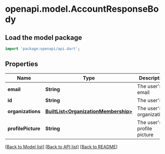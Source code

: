 # openapi.model.AccountResponseBody

## Load the model package
```dart
import 'package:openapi/api.dart';
```

## Properties
Name | Type | Description | Notes
------------ | ------------- | ------------- | -------------
**email** | **String** | The user's email | 
**id** | **String** | The user's ID | 
**organizations** | [**BuiltList&lt;OrganizationMembership&gt;**](OrganizationMembership.md) | The user's organizations | 
**profilePicture** | **String** | The user's profile picture | [optional] 

[[Back to Model list]](../README.md#documentation-for-models) [[Back to API list]](../README.md#documentation-for-api-endpoints) [[Back to README]](../README.md)



